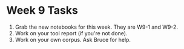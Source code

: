 # Week 9 Tasks

1. Grab the new notebooks for this week. They are W9-1 and W9-2.
2. Work on your tool report (if you're not done).
3. Work on your own corpus. Ask Bruce for help.
